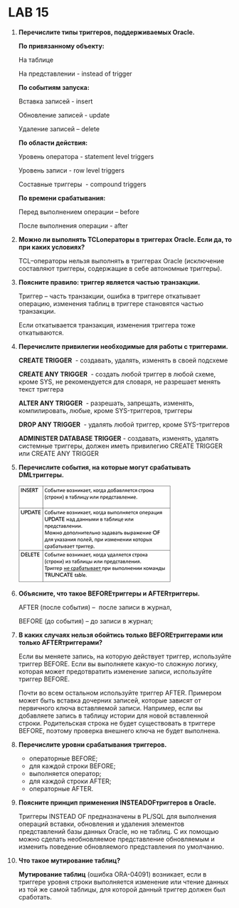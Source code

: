 # LAB 15

1. **Перечислите типы триггеров, поддерживаемых Oracle.**
    
    **По привязанному объекту:**
    
    На таблице
    
    На представлении - instead of trigger
    
    **По событиям запуска:**
    
    Вставка записей - insert
    
    Обновление записей - update
    
    Удаление записей – delete
    
    **По области действия:**
    
    Уровень оператора - statement level triggers
    
    Уровень записи - row level triggers
    
    Составные триггеры  - compound triggers
    
    **По времени срабатывания:**
    
    Перед выполнением операции – before
    
    После выполнения операции - after
    
2. **Можно ли выполнять TCLоператоры в триггерах Oracle. Если да, то при каких условиях?**
    
    TCL–операторы нельзя выполнять в триггерах Oracle (исключение составляют триггеры, содержащие в себе автономные триггеры).
    
3. **Поясните правило: триггер является частью транзакции.**
    
    Триггер – часть транзакции, ошибка в триггере откатывает операцию, изменения таблиц в триггере становятся частью транзакции.
    
    Если откатывается транзакция, изменения триггера тоже откатываются.
    
4. **Перечислите привилегии необходимые для работы с триггерами.**
    
    **CREATE TRIGGER**  - создавать, удалять, изменять в своей подсхеме
    
    **CREATE ANY TRIGGER**  - создать любой триггер в любой схеме, кроме SYS, не рекомендуется для словаря, не разрешает менять текст триггера
    
    **ALTER ANY TRIGGER**  - разрешать, запрещать, изменять, компилировать, любые, кроме SYS-триггеров, триггеры
    
    **DROP ANY TRIGGER**  - удалять любой триггер, кроме SYS-триггеров
    
    **ADMINISTER DATABASE TRIGGER** - создавать, изменять, удалять системные триггеры, должен иметь привилегию CREATE TRIGGER или CREATE ANY TRIGGER
    
5. **Перечислите события, на которые могут срабатывать DMLтриггеры.**
    
    ![Untitled](LAB%2015/Untitled.png)
    
6. **Объясните, что такое BEFOREтриггеры и AFTERтриггеры.**
    
    AFTER (после события) –  после записи в журнал,
    
    BEFORE (до события) – до записи в журнал;
    
7. **В каких случаях нельзя обойтись только BEFOREтриггерами или только AFTERтриггерами?**
    
    Если вы меняете запись, на которую действует триггер, используйте триггер BEFORE. Если вы выполняете какую-то сложную логику, которая может предотвратить изменение записи, используйте триггер BEFORE.
    
    Почти во всем остальном используйте триггер AFTER. Примером может быть вставка дочерних записей, которые зависят от первичного ключа вставляемой записи. Например, если вы добавляете запись в таблицу истории для новой вставленной строки. Родительская строка не будет существовать в триггере BEFORE, поэтому проверка внешнего ключа не будет выполнена.
    
8. **Перечислите уровни срабатывания триггеров.**
    - операторные BEFORE;
    - для каждой строки BEFORE;
    - выполняется оператор;
    - для каждой строки AFTER;
    - операторные AFTER.
9. **Поясните принцип применения INSTEADOFтриггеров в Oracle.**
    
    Триггеры INSTEAD OF предназначены в PL/SQL для выполнения операций вставки, обновления и удаления элементов представлений базы данных Oracle, но не таблиц. С их помощью можно сделать необновляемое представление обновляемым и изменить поведение обновляемого пред­ставления по умолчанию.
    
10. **Что такое мутирование таблиц?**
    
    **Мутирование таблиц** (ошибка ORA-04091) возникает, если в триггере уровня строки выполняется изменение или чтение данных из той же самой таблицы, для которой данный триггер должен был сработать.